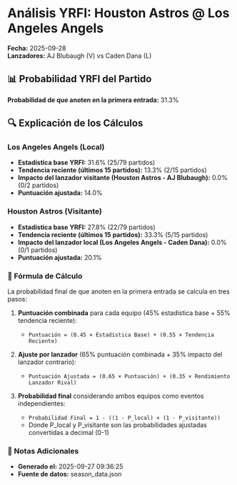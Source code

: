 # Análisis YRFI: Houston Astros @ Los Angeles Angels

**Fecha:** 2025-09-28  
**Lanzadores:** AJ Blubaugh (V) vs Caden Dana (L)

## 📊 Probabilidad YRFI del Partido

**Probabilidad de que anoten en la primera entrada:** 31.3%

## 🔍 Explicación de los Cálculos

### Los Angeles Angels (Local)
- **Estadística base YRFI:** 31.6% (25/79 partidos)
- **Tendencia reciente (últimos 15 partidos):** 13.3% (2/15 partidos)
- **Impacto del lanzador visitante (Houston Astros - AJ Blubaugh):** 0.0% (0/2 partidos)
- **Puntuación ajustada:** 14.0%

### Houston Astros (Visitante)
- **Estadística base YRFI:** 27.8% (22/79 partidos)
- **Tendencia reciente (últimos 15 partidos):** 33.3% (5/15 partidos)
- **Impacto del lanzador local (Los Angeles Angels - Caden Dana):** 0.0% (0/1 partidos)
- **Puntuación ajustada:** 20.1%

### 📝 Fórmula de Cálculo

La probabilidad final de que anoten en la primera entrada se calcula en tres pasos:

1. **Puntuación combinada** para cada equipo (45% estadística base + 55% tendencia reciente):
   - `Puntuación = (0.45 × Estadística Base) + (0.55 × Tendencia Reciente)`

2. **Ajuste por lanzador** (65% puntuación combinada + 35% impacto del lanzador contrario):
   - `Puntuación Ajustada = (0.65 × Puntuación) + (0.35 × Rendimiento Lanzador Rival)`

3. **Probabilidad final** considerando ambos equipos como eventos independientes:
   - `Probabilidad Final = 1 - ((1 - P_local) × (1 - P_visitante))`
   - Donde P_local y P_visitante son las probabilidades ajustadas convertidas a decimal (0-1)

### 📌 Notas Adicionales

- **Generado el:** 2025-09-27 09:36:25
- **Fuente de datos:** season_data.json
